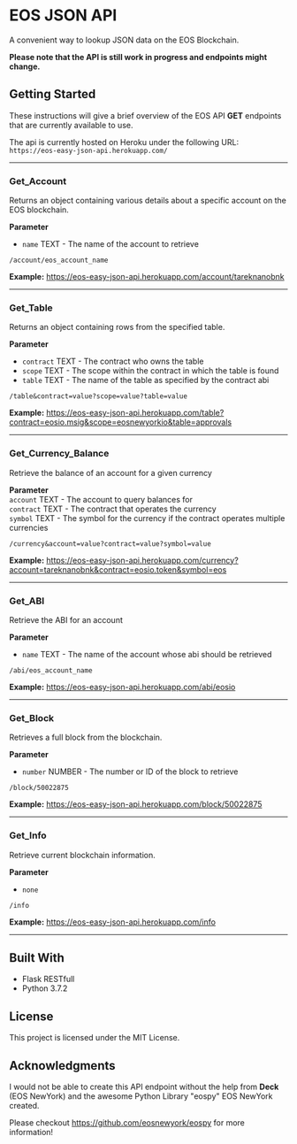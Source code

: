 # EOS JSON API
A convenient way to lookup JSON data on the EOS Blockchain.<br> 

**Please note that the API is still work in progress and endpoints might change.**

## Getting Started
These instructions will give a brief overview of the EOS API **GET** endpoints that are currently available to use.<br>

The api is currently hosted on Heroku under the following URL:<br>
`https://eos-easy-json-api.herokuapp.com/`

-----------------------------------------------------

### Get_Account
Returns an object containing various details about a specific account on the EOS blockchain.

**Parameter** <br>
- `name` TEXT - The name of the account to retrieve

`/account/eos_account_name`

**Example:**
https://eos-easy-json-api.herokuapp.com/account/tareknanobnk

------------------------------------------------------

### Get_Table
Returns an object containing rows from the specified table.

**Parameter**<br>
- `contract` TEXT - The contract who owns the table<br>
- `scope` TEXT - The scope within the contract in which the table is found<br>
- `table` TEXT - The name of the table as specified by the contract abi

`/table&contract=value?scope=value?table=value`

**Example:**
https://eos-easy-json-api.herokuapp.com/table?contract=eosio.msig&scope=eosnewyorkio&table=approvals

------------------------------------------------------

### Get_Currency_Balance
Retrieve the balance of an account for a given currency

**Parameter**<br>
`account` TEXT - The account to query balances for<br>
`contract` TEXT - The contract that operates the currency<br>
`symbol` TEXT - The symbol for the currency if the contract operates multiple currencies

`/currency&account=value?contract=value?symbol=value`

**Example:**
https://eos-easy-json-api.herokuapp.com/currency?account=tareknanobnk&contract=eosio.token&symbol=eos

---------------------------------------------------------------

### Get_ABI
Retrieve the ABI for an account

**Parameter** <br>
- `name` TEXT - The name of the account whose abi should be retrieved

`/abi/eos_account_name`

**Example:**
https://eos-easy-json-api.herokuapp.com/abi/eosio

-----------------------------------------------------------

### Get_Block
Retrieves a full block from the blockchain.

**Parameter** <br>
- `number` NUMBER - The number or ID of the block to retrieve

`/block/50022875`

**Example:**
https://eos-easy-json-api.herokuapp.com/block/50022875

----------------------------------------------------

### Get_Info
Retrieve current blockchain information.

**Parameter** <br>
- `none`

`/info`

**Example:**
https://eos-easy-json-api.herokuapp.com/info

-------------------------------------------------

## Built With
- Flask RESTfull
- Python 3.7.2

## License
This project is licensed under the MIT License.

## Acknowledgments
I would not be able to create this API endpoint without the help from **Deck** (EOS NewYork) and the 
awesome Python Library "eospy" EOS NewYork created.

Please checkout https://github.com/eosnewyork/eospy for more information!
